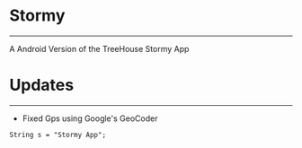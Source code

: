 # Stormy
---

A Android Version of the TreeHouse Stormy App

# Updates
---
* Fixed Gps using Google's GeoCoder

```
String s = "Stormy App";
```

